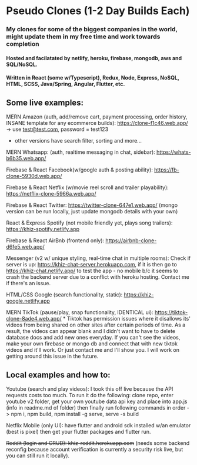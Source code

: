 # Pseudo Clones (1-2 Day Builds Each)

### My clones for some of the biggest companies in the world, might update them in my free time and work towards completion

#### Hosted and facilatated by netlify, heroku, firebase, mongodb, aws and SQL/NoSQL.

#### Written in React (some w/Typescript), Redux, Node, Express, NoSQL, HTML, SCSS, Java/Spring, Angular, Flutter, etc.

## Some live examples:

MERN Amazon (auth, add/remove cart, payment processing, order history, INSANE template for any ecommerce builds): https://clone-f1c46.web.app/ -> use test@test.com, password = test123 
- other versions have search filter, sorting and more...

MERN Whatsapp: (auth, realtime messaging in chat, sidebar): https://whats-b6b35.web.app/

Firebase & React Facebook(w/google auth & posting ability): https://fb-clone-5930d.web.app/

Firebase & React Netflix (w/movie reel scroll and trailer playability): https://netflix-clone-5966a.web.app/

Firebase & React Twitter: https://twitter-clone-647e1.web.app/ (mongo version can be run locally, just update mongodb details with your own)

React & Express Spotify (not mobile friendly yet, plays song trailers): https://khiz-spotify.netlify.app

Firebase & React AirBnb (frontend only): https://airbnb-clone-d6fe5.web.app/

Messenger (v2 w/ unique styling, real-time chat in multiple rooms): Check if server is up: https://khiz-chat-server.herokuapp.com, if it is then go to https://khiz-chat.netlify.app/ to test the app - no mobile b/c it seems to crash the backend server due to a conflict with heroku hosting. Contact me if there's an issue.

HTML/CSS Google (search functionality, static): https://khiz-google.netlify.app

MERN TikTok (pause/play, snap functionality, IDENTICAL ui): https://tiktok-clone-8ade4.web.app/ \* Tiktok has permission issues where it disallows its' videos from being shared on other sites after certain periods of time. As a result, the videos can appear blank and I didn't want to have to delete database docs and add new ones everyday. If you can't see the videos, make your own firebase or mongo db and connect that with new tiktok videos and it'll work. Or just contact me and I'll show you. I will work on getting around this issue in the future.

## Local examples and how to:

Youtube (search and play videos): I took this off live because the API requests costs too much. To run it do the following: clone repo, enter youtube v2 folder, get your own youtube data api key and place into app.js (info in readme.md of folder) then finally run following commands in order -> npm i, npm build, npm install -g serve, serve -s build

Netflix Mobile (only UI): have flutter and android sdk installed w/an emulator (best is pixel) then get your flutter packages and flutter run.

~~Reddit (login and CRUD): khiz-reddit.herokuapp.com~~ (needs some backend reconfig because account verification is currently a security risk live, but you can still run it locally).
